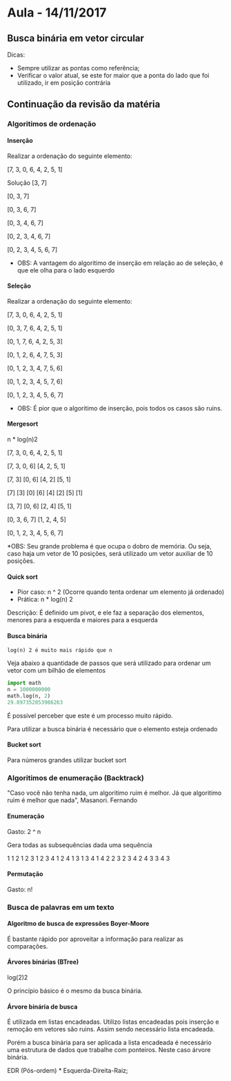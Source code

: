 # Aula - 14/11/2017


## Busca binária em vetor circular

Dicas:
* Sempre utilizar as pontas como referência;
* Verificar o valor atual, se este for maior que a ponta do lado que foi utilizado, ir em posição contrária

## Continuação da revisão da matéria

### Algoritimos de ordenação

#### Inserção

Realizar a ordenação do seguinte elemento:

[7, 3, 0, 6, 4, 2, 5, 1]

Solução
[3, 7]

[0, 3, 7]

[0, 3, 6, 7]

[0, 3, 4, 6, 7]

[0, 2, 3, 4, 6, 7]

[0, 2, 3, 4, 5, 6, 7]

* OBS: A vantagem do algoritimo de inserção em relação ao de seleção, é que ele olha para o lado esquerdo

#### Seleção

Realizar a ordenação do seguinte elemento:

[7, 3, 0, 6, 4, 2, 5, 1]

[0, 3, 7, 6, 4, 2, 5, 1]

[0, 1, 7, 6, 4, 2, 5, 3]

[0, 1, 2, 6, 4, 7, 5, 3]

[0, 1, 2, 3, 4, 7, 5, 6]

[0, 1, 2, 3, 4, 5, 7, 6]

[0, 1, 2, 3, 4, 5, 6, 7]


* OBS: É pior que o algoritimo de inserção, pois todos os casos são ruins.

#### Mergesort

n * log(n)2

[7, 3, 0, 6, 4, 2, 5, 1]

[7, 3, 0, 6] [4, 2, 5, 1]

[7, 3] [0, 6] [4, 2] [5, 1]

[7] [3] [0] [6] [4] [2] [5] [1]

[3, 7] [0, 6] [2, 4] [5, 1]

[0, 3, 6, 7] [1, 2, 4, 5]

[0, 1, 2, 3, 4, 5, 6, 7]


*OBS: Seu grande problema é que ocupa o dobro de memória. Ou seja, caso haja um vetor de 10 posições, será utilizado um vetor auxiliar de 10 posições.


#### Quick sort

* Pior caso: n ^ 2 (Ocorre quando tenta ordenar um elemento já ordenado)
* Prática: n * log(n) 2

Descrição: É definido um pivot, e ele faz a separação dos elementos, menores para a esquerda e maiores para a esquerda

#### Busca binária

<code>log(n) 2 é muito mais rápido que n</code>

Veja abaixo a quantidade de passos que será utilizado para ordenar um vetor com um bilhão de elementos

```python
import math
n = 1000000000
math.log(n, 2)
29.897352853986263
```

É possível perceber que este é um processo muito rápido.

Para utilizar a busca binária é necessário que o elemento esteja ordenado

#### Bucket sort

Para números grandes utilizar bucket sort

### Algoritimos de enumeração (Backtrack)

"Caso você não tenha nada, um algoritimo ruim é melhor. Já que algoritimo ruim é melhor que nada", Masanori. Fernando

#### Enumeração

Gasto: 2 ^ n

Gera todas as subsequências dada uma sequência

1
1 2
1 2 3 
1 2 3 4
1 2 4
1 3
1 3 4
1 4
2
2 3
2 3 4
2 4
3
3 4
3

#### Permutação

Gasto: n!

### Busca de palavras em um texto

#### Algoritmo de busca de expressões Boyer-Moore

É bastante rápido por aproveitar a informação para realizar as comparações.

#### Árvores binárias (BTree)

log(2)2

O princípio básico é o mesmo da busca binária.

#### Árvore binária de busca

É utilizada em listas encadeadas. Utilizo listas encadeadas pois inserção e remoção em vetores são ruins. Assim sendo necessário lista encadeada.

Porém a busca binária para ser aplicada a lista encadeada é necessário uma estrutura de dados que trabalhe com ponteiros. Neste caso árvore binária.

EDR (Pós-ordem)
    * Esquerda-Direita-Raiz;